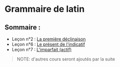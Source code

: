 # Grammaire de latin

## Sommaire :

* Leçon n°2 : <a href="https://github.com/lapingenieur/tmp-share/blob/master/latin/2-1e déclinaison.png">La première déclinaison</a>
* Leçon n°6 : <a href="https://github.com/lapingenieur/tmp-share/blob/master/latin/6-présent">Le présent de l'indicatif</a>
* Leçon n°7 : <a href="https://github.com/lapingenieur/tmp-share/blob/master/latin/7-imparfait.png">L'imparfait (actif)</a>

> NOTE: d'autres cours seront ajoutés par la suite
